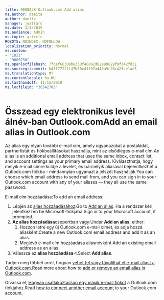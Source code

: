 ```yaml
---
title: 9000238 Outlook.com Add alias
ms.author: daeite
author: daeite
manager: joallard
ms.date: 3/1/2019
ms.audience: Admin
ms.topic: article
ROBOTS: NOINDEX, NOFOLLOW
localization_priority: Normal
ms.custom:
- "1821"
- "9000238"
ms.openlocfilehash: 7fcef66309b6330f46062d62a89829f9f342fd31
ms.sourcegitcommit: b43f77221f47b50c41197a448a9c26c423ce1ad5
ms.translationtype: MT
ms.contentlocale: hu-HU
ms.lasthandoff: 11/15/2019
ms.locfileid: "36542703"
---
```

# <a name="add-an-email-alias-in-outlookcom"></a><span data-ttu-id="bca52-102">Összead egy elektronikus levél álnév-ban Outlook.com</span><span class="sxs-lookup"><span data-stu-id="bca52-102">Add an email alias in Outlook.com</span></span>

<span data-ttu-id="bca52-103">Az alias egy olyan további e-mail cím, amely ugyanazokat a postaládát, partnerlistát és fiókbeállításokat használja, mint az elsődleges e-mail cím.</span><span class="sxs-lookup"><span data-stu-id="bca52-103">An alias is an additional email address that uses the same inbox, contact list, and account settings as your primary email address.</span></span> <span data-ttu-id="bca52-104">Kiválaszthatja, hogy melyik e-mail címre küldje a levelet, és bármelyik aliasával bejelentkezhet a Outlook.com fiókba – mindannyian ugyanazt a jelszót használják.</span><span class="sxs-lookup"><span data-stu-id="bca52-104">You can choose which email address to send mail from, and you can sign in to your Outlook.com account with any of your aliases — they all use the same password.</span></span>

<span data-ttu-id="bca52-105">E-mail cím hozzáadása:</span><span class="sxs-lookup"><span data-stu-id="bca52-105">To add an email address:</span></span>

1. <span data-ttu-id="bca52-106">Lépjen az [alias hozzáadásához](https://go.microsoft.com/fwlink/p/?linkid=864833).</span><span class="sxs-lookup"><span data-stu-id="bca52-106">Go to [Add an alias](https://go.microsoft.com/fwlink/p/?linkid=864833).</span></span> <span data-ttu-id="bca52-107">Ha a rendszer kéri, jelentkezzen be Microsoft-fiókjába.</span><span class="sxs-lookup"><span data-stu-id="bca52-107">Sign in to your Microsoft account, if prompted.</span></span>
2. <span data-ttu-id="bca52-108">**Az alias hozzáadása**csoportban vagy:</span><span class="sxs-lookup"><span data-stu-id="bca52-108">Under **Add an alias**, either:</span></span>
    1. <span data-ttu-id="bca52-109">Hozzon létre egy új Outlook.com e-mail címet, és adja hozzá aliasként.</span><span class="sxs-lookup"><span data-stu-id="bca52-109">Create a new Outlook.com email address and add it as an alias.</span></span>
    2. <span data-ttu-id="bca52-110">Meglévő e-mail cím hozzáadása aliasnévként.</span><span class="sxs-lookup"><span data-stu-id="bca52-110">Add an existing email address as an alias.</span></span>
3. <span data-ttu-id="bca52-111">Válassza az **alias hozzáadása**-t.</span><span class="sxs-lookup"><span data-stu-id="bca52-111">Select **Add alias**.</span></span>

<span data-ttu-id="bca52-112">Tudjon meg többet arról, hogyan [vehet fel vagy távolíthat el e-mail aliast a Outlook.com](https://support.office.com/article/459b1989-356d-40fa-a689-8f285b13f1f2?wt.mc_id=Office_Outlook_com_Alchemy).</span><span class="sxs-lookup"><span data-stu-id="bca52-112">Read more about how to [add or remove an email alias in Outlook.com](https://support.office.com/article/459b1989-356d-40fa-a689-8f285b13f1f2?wt.mc_id=Office_Outlook_com_Alchemy).</span></span>  

<span data-ttu-id="bca52-113">Olvassa el, [Hogyan csatlakoztasson egy másik e-mail fiókot](https://support.office.com/article/c5224df4-5885-4e79-91ba-523aa743f0ba?wt.mc_id=Office_Outlook_com_Alchemy) a Outlook.com fiókjához.</span><span class="sxs-lookup"><span data-stu-id="bca52-113">Read [how to connect another email account](https://support.office.com/article/c5224df4-5885-4e79-91ba-523aa743f0ba?wt.mc_id=Office_Outlook_com_Alchemy) to your Outlook.com account.</span></span>